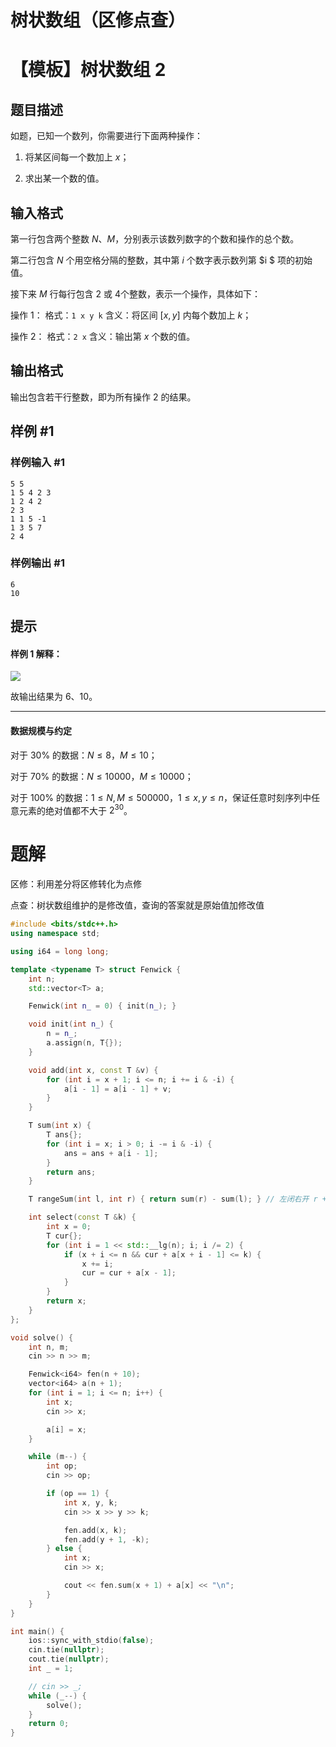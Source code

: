 # 树状数组（区修点查）

# 【模板】树状数组 2

## 题目描述

如题，已知一个数列，你需要进行下面两种操作：

1. 将某区间每一个数加上 $x$；

2. 求出某一个数的值。

## 输入格式

第一行包含两个整数 $N$、$M$，分别表示该数列数字的个数和操作的总个数。

第二行包含 $N$ 个用空格分隔的整数，其中第 $i$ 个数字表示数列第 $i $ 项的初始值。

接下来 $M$ 行每行包含 $2$ 或 $4$个整数，表示一个操作，具体如下：

操作 $1$： 格式：`1 x y k` 含义：将区间 $[x,y]$ 内每个数加上 $k$；

操作 $2$： 格式：`2 x` 含义：输出第 $x$ 个数的值。

## 输出格式

输出包含若干行整数，即为所有操作 $2$ 的结果。

## 样例 #1

### 样例输入 #1

```
5 5
1 5 4 2 3
1 2 4 2
2 3
1 1 5 -1
1 3 5 7
2 4
```

### 样例输出 #1

```
6
10
```

## 提示

#### 样例 1 解释：

 ![](https://cdn.luogu.com.cn/upload/pic/2258.png) 

故输出结果为 6、10。

---

#### 数据规模与约定

对于 $30\%$ 的数据：$N\le8$，$M\le10$；

对于 $70\%$ 的数据：$N\le 10000$，$M\le10000$；

对于 $100\%$ 的数据：$1 \leq N, M\le 500000$，$1 \leq x, y \leq n$，保证任意时刻序列中任意元素的绝对值都不大于 $2^{30}$。

# 题解

区修：利用差分将区修转化为点修

点查：树状数组维护的是修改值，查询的答案就是原始值加修改值

```c++
#include <bits/stdc++.h>
using namespace std;

using i64 = long long;

template <typename T> struct Fenwick {
    int n;
    std::vector<T> a;

    Fenwick(int n_ = 0) { init(n_); }

    void init(int n_) {
        n = n_;
        a.assign(n, T{});
    }

    void add(int x, const T &v) {
        for (int i = x + 1; i <= n; i += i & -i) {
            a[i - 1] = a[i - 1] + v;
        }
    }

    T sum(int x) {
        T ans{};
        for (int i = x; i > 0; i -= i & -i) {
            ans = ans + a[i - 1];
        }
        return ans;
    }

    T rangeSum(int l, int r) { return sum(r) - sum(l); } // 左闭右开 r + 1

    int select(const T &k) {
        int x = 0;
        T cur{};
        for (int i = 1 << std::__lg(n); i; i /= 2) {
            if (x + i <= n && cur + a[x + i - 1] <= k) {
                x += i;
                cur = cur + a[x - 1];
            }
        }
        return x;
    }
};

void solve() {
    int n, m;
    cin >> n >> m;

    Fenwick<i64> fen(n + 10);
    vector<i64> a(n + 1);
    for (int i = 1; i <= n; i++) {
        int x;
        cin >> x;

        a[i] = x;
    }

    while (m--) {
        int op;
        cin >> op;

        if (op == 1) {
            int x, y, k;
            cin >> x >> y >> k;

            fen.add(x, k);
            fen.add(y + 1, -k);
        } else {
            int x;
            cin >> x;

            cout << fen.sum(x + 1) + a[x] << "\n";
        }
    }
}

int main() {
    ios::sync_with_stdio(false);
    cin.tie(nullptr);
    cout.tie(nullptr);
    int _ = 1;

    // cin >> _;
    while (_--) {
        solve();
    }
    return 0;
}
```


